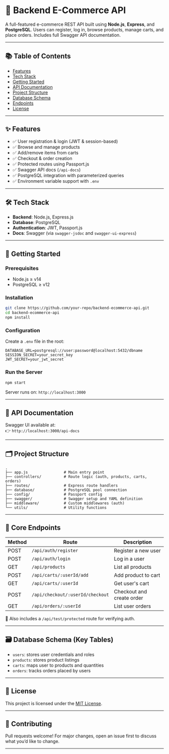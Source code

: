 # 💼 Backend E-Commerce API

A full-featured e-commerce REST API built using **Node.js**, **Express**, and **PostgreSQL**. Users can register, log in, browse products, manage carts, and place orders. Includes full Swagger API documentation.

---

## 📚 Table of Contents

- [Features](#features)
- [Tech Stack](#tech-stack)
- [Getting Started](#getting-started)
- [API Documentation](#api-documentation)
- [Project Structure](#project-structure)
- [Database Schema](#database-schema)
- [Endpoints](#endpoints)
- [License](#license)

---

## ✨ Features

- ✅ User registration & login (JWT & session-based)
- ✅ Browse and manage products
- ✅ Add/remove items from carts
- ✅ Checkout & order creation
- ✅ Protected routes using Passport.js
- ✅ Swagger API docs (`/api-docs`)
- ✅ PostgreSQL integration with parameterized queries
- ✅ Environment variable support with `.env`

---

## 🛠 Tech Stack

- **Backend**: Node.js, Express.js
- **Database**: PostgreSQL
- **Authentication**: JWT, Passport.js
- **Docs**: Swagger (via `swagger-jsdoc` and `swagger-ui-express`)

---

## 🚀 Getting Started

### Prerequisites

- Node.js ≥ v14
- PostgreSQL ≥ v12

### Installation

```bash
git clone https://github.com/your-repo/backend-ecommerce-api.git
cd backend-ecommerce-api
npm install
```

### Configuration

Create a `.env` file in the root:

```
DATABASE_URL=postgresql://user:password@localhost:5432/dbname
SESSION_SECRET=your_secret_key
JWT_SECRET=your_jwt_secret
```

### Run the Server

```bash
npm start
```

Server runs on: `http://localhost:3000`

---

## 📘 API Documentation

Swagger UI available at:  
👉 `http://localhost:3000/api-docs`

---

## 🗂 Project Structure

```
.
├── app.js                # Main entry point
├── controllers/          # Route logic (auth, products, carts, orders)
├── routes/               # Express route handlers
├── database/             # PostgreSQL pool connection
├── config/               # Passport config
├── swagger/              # Swagger setup and YAML definition
├── middleware/           # Custom middlewares (auth)
└── utils/                # Utility functions
```

---

## 🛒 Core Endpoints

| Method | Route                            | Description                  |
|--------|----------------------------------|------------------------------|
| POST   | `/api/auth/register`             | Register a new user          |
| POST   | `/api/auth/login`                | Log in a user                |
| GET    | `/api/products`                  | List all products            |
| POST   | `/api/carts/:userId/add`         | Add product to cart          |
| GET    | `/api/carts/:userId`             | Get user's cart              |
| POST   | `/api/checkout/:userId/checkout` | Checkout and create order    |
| GET    | `/api/orders/:userId`            | List user orders             |

🧪 Also includes a `/api/test/protected` route for verifying auth.

---

## 🗃 Database Schema (Key Tables)

- `users`: stores user credentials and roles
- `products`: stores product listings
- `carts`: maps user to products and quantities
- `orders`: tracks orders placed by users

---

## 📄 License

This project is licensed under the [MIT License](LICENSE).

---

## 🙌 Contributing

Pull requests welcome! For major changes, open an issue first to discuss what you’d like to change.

---

